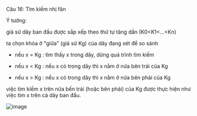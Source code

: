 Câu 16: Tìm kiếm nhị fân

Ý tưởng:

giả sử dãy ban đầu được sắp xếp theo thứ tự tăng dần (K0<K1<...<Kn)

ta chọn khóa ở "giữa" (giả sử Kg) của dãy đang xét để so sánh

+ nếu x = Kg : tìm thấy x trong dãy, dừng quá trình tìm kiếm

+ nếu x < Kg : nếu x có trong dãy thì x nằm ở nửa bên trái của Kg

+ nếu x > Kg : nếu x có trong dãy thì x nằm ở nửa bên phải của Kg

việc tìm kiếm x trên nửa bến trái (hoặc bên phải) của Kg được thực hiện như việc tìm x trên cả dãy ban đầu.

![image](https://user-images.githubusercontent.com/72289126/138104526-f55338bd-8418-4868-b997-71c8b15fc900.png)


